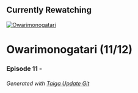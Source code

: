 ﻿
## Currently Rewatching

[![Owarimonogatari](https://s4.anilist.co/file/anilistcdn/media/anime/cover/medium/nx21262-jfbv9hvjymMW.jpg)](https://anilist.co/anime/21262)

# Owarimonogatari (11/12)

### Episode 11 - 

###### *Generated with [Taiga Update Git](https://github.com/nike4613/taiga-update-git)*